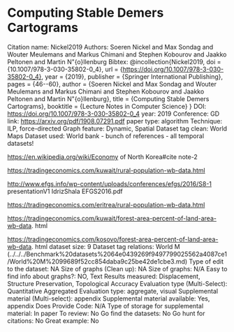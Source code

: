 # Computing Stable Demers Cartograms

Citation name: Nickel2019
Authors: Soeren Nickel and Max Sondag and Wouter Meulemans and Markus Chimani and Stephen Kobourov and Jaakko Peltonen and Martin N\"{o}llenburg
Bibtex: @incollection{Nickel2019,
doi = {10.1007/978-3-030-35802-0_4},
url = {https://doi.org/10.1007/978-3-030-35802-0_4},
year = {2019},
publisher = {Springer International Publishing},
pages = {46--60},
author = {Soeren Nickel and Max Sondag and Wouter Meulemans and Markus Chimani and Stephen Kobourov and Jaakko Peltonen and Martin N\"{o}llenburg},
title = {Computing Stable Demers Cartograms},
booktitle = {Lecture Notes in Computer Science}
}
DOI: https://doi.org/10.1007/978-3-030-35802-0_4
year: 2019
Conference: GD
link: https://arxiv.org/pdf/1908.07291.pdf
paper type: algorithm
Technique: ILP, force-directed
Graph feature: Dynamic, Spatial
Dataset tag clean: World Maps
Dataset used: World bank - bunch of references - all temporal datasets!

https://en.wikipedia.org/wiki/Economy of North Korea#cite note-2

https://tradingeconomics.com/kuwait/rural-population-wb-data.html

http://www.efgs.info/wp-content/uploads/conferences/efgs/2016/S8-1
presentationV1 IdrizShala EFGS2016.pdf

https://tradingeconomics.com/eritrea/rural-population-wb-data.html

https://tradingeconomics.com/kuwait/forest-area-percent-of-land-area-wb-data.
html

https://tradingeconomics.com/kosovo/forest-area-percent-of-land-area-wb-data.
html
dataset size: 9
Dataset tag relations: World M (../../../Benchmark%20datasets%2064e0439269f9497799025562a4087ce1/World%20M%2099689f52cc854daba9c25be42de1cbe3.md)
Type of edit to the dataset: NA
Size of graphs (Clean up): NA
Size of graphs: N/A
Easy to find info about graphs?: NO, Text
Results measured: Displacement, Structure Preservation, Topological Accuracy
Evaluation type (Multi-Select): Quantitative Aggregated
Evaluation type: aggregate, visual
Supplemental material (Multi-select): appendix
Supplemental material available: Yes, appendix
Does Provide Code: N/A
Type of storage for supplemental material: In paper
To review: No
Go find the datasets: No
Go hunt for citations: No
Great example: No